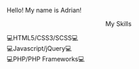 Hello! 
My name is Adrian!

<p style="text-align:center">My Skills</p>
💻HTML5/CSS3/SCSS💻<br>
💻Javascript/jQuery💻<br>
💻PHP/PHP Frameworks💻<br>
